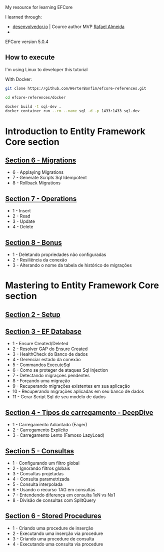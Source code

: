 My resource for learning EFCore

I learned through:
* [desenvolvedor.io][dev.io] | Cource author MVP [Rafael Almeida][rafael]
* 


[dev.io]:https://desenvolvedor.io/
[rafael]:https://github.com/ralmsdeveloper


EFCore version 5.0.4

## How to execute

I'm using Linux to developer this tutorial

With Docker:
```bash
git clone https://github.com/WerterBonfim/efcore-references.git

cd efcore-references/docker

docker build -t sql-dev .
docker container run --rm --name sql -d -p 1433:1433 sql-dev

```

# Introduction to Entity Framework Core section

## [Section 6 - Migrations][level01.migrations]

 * 6 - Applaying Migrations
 * 7 - Generate Scripts Sql Idempotent
 * 8 - Rollback Migrations

 [level01.migrations]:howto/01-introduction/06-migracoes.md

## [Section 7 - Operations][level01.operations]

* 1 - Insert
* 2 - Read
* 3 - Update
* 4 - Delete

[level01.operations]:howto/01-introduction/07-operations.md

## [Section 8 - Bonus][level01.bonus]
* 1 - Deletando propriedades não configuradas
* 2 - Resiliência da conexão
* 3 - Alterando o nome da tabela de histórico de migrações

[level01.bonus]:howto/01-introduction/08-bonus.md


# Mastering to Entity Framework Core section

## [Section 2 - Setup][level02.setup]

[level02.setup]:howto/02-mastering/02-setup.md

## [Section 3 - EF Database][level02.ef-database]

* 1 - Ensure Created/Deleted
* 2 -  Resolver GAP do Ensure Created
* 3 -  HealthCheck do Banco de dados
* 4 -  Gerenciar estado da conexão
* 5 -  Commandos ExecuteSql
* 6 -  Como se proteger de ataques Sql Injection
* 7 -  Detectando migraçoes pendentes
* 8 -  Forçando uma migração
* 9 -  Recuperando migrações existentes em sua aplicação
* 10 - Recuperando migrações aplicadas em seu banco de dados
* 11 - Gerar Script Sql de seu modelo de dados


[level02.ef-database]:howto/02-mastering/03-ef-database.md

## [Section 4 - Tipos de carregamento - DeepDive][level02.tipos-de-carregamento]

* 1 - Carregamento Adiantado (Eager)
* 2 - Carregamento Explícito
* 3 - Carregamento Lento (Famoso LazyLoad)

[level02.tipos-de-carregamento]:howto/02-mastering/04-tipos-de-carregamento-deep-dive.md


## [Section 5 - Consultas ][level02.consultas]

* 1 - Configurando um filtro global
* 2 - Ignorando filtros globais
* 3 - Consultas projetadas
* 4 - Consulta parametrizada
* 5 - Consulta interpolada
* 6 - Usando o recurso TAG em consultas
* 7 - Entendendo diferença em consulta 1xN vs Nx1
* 8 - Divisão de consultas com SplitQuery


[level02.consultas]:howto/02-mastering/05-consultas.md


## [Section 6 - Stored Procedures ][level02.stored-procedures]

* 1 - Criando uma procedure de inserção
* 2 - Executando uma inserção via procedure
* 3 - Criando uma procedure de consulta
* 4 - Executando uma consulta via procedure


[level02.stored-procedures]:howto/02-mastering/06-stored-procedure.md

